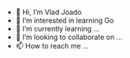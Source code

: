 - 👋 Hi, I’m Vlad Joado
- 👀 I’m interested in learning Go
- 🌱 I’m currently learning ...
- 💞️ I’m looking to collaborate on ...
- 📫 How to reach me ...

<!---
cybervlado/cybervlado is a ✨ special ✨ repository because its `README.md` (this file) appears on your GitHub profile.
You can click the Preview link to take a look at your changes.
--->
